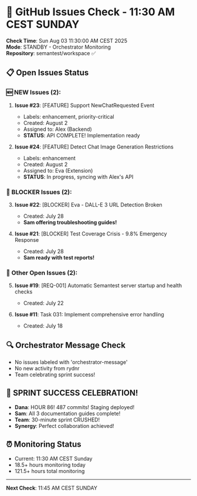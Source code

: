 # 🐙 GitHub Issues Check - 11:30 AM CEST SUNDAY

**Check Time**: Sun Aug 03 11:30:00 AM CEST 2025  
**Mode**: STANDBY - Orchestrator Monitoring  
**Repository**: semantest/workspace ✅

## 📋 Open Issues Status

### 🆕 NEW Issues (2):
1. **Issue #23**: [FEATURE] Support NewChatRequested Event
   - Labels: enhancement, priority-critical
   - Created: August 2
   - Assigned to: Alex (Backend)
   - **STATUS**: API COMPLETE! Implementation ready
   
2. **Issue #24**: [FEATURE] Detect Chat Image Generation Restrictions
   - Labels: enhancement
   - Created: August 2
   - Assigned to: Eva (Extension)
   - **STATUS**: In progress, syncing with Alex's API

### 🚨 BLOCKER Issues (2):
3. **Issue #22**: [BLOCKER] Eva - DALL-E 3 URL Detection Broken
   - Created: July 28
   - **Sam offering troubleshooting guides!**
   
4. **Issue #21**: [BLOCKER] Test Coverage Crisis - 9.8% Emergency Response  
   - Created: July 28
   - **Sam ready with test reports!**

### 📌 Other Open Issues (2):
5. **Issue #19**: [REQ-001] Automatic Semantest server startup and health checks
   - Created: July 22
   
6. **Issue #11**: Task 031: Implement comprehensive error handling
   - Created: July 18

## 🔍 Orchestrator Message Check
- No issues labeled with 'orchestrator-message'
- No new activity from rydnr
- Team celebrating sprint success!

## 🎉 SPRINT SUCCESS CELEBRATION!
- **Dana**: HOUR 86! 487 commits! Staging deployed!
- **Sam**: All 3 documentation guides complete!
- **Team**: 30-minute sprint CRUSHED!
- **Synergy**: Perfect collaboration achieved!

## ⏰ Monitoring Status
- Current: 11:30 AM CEST Sunday
- 18.5+ hours monitoring today
- 121.5+ hours total monitoring

---

**Next Check**: 11:45 AM CEST SUNDAY